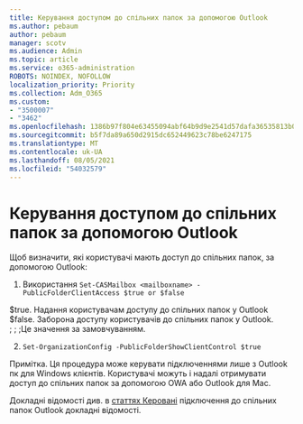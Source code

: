 ```yaml
---
title: Керування доступом до спільних папок за допомогою Outlook
ms.author: pebaum
author: pebaum
manager: scotv
ms.audience: Admin
ms.topic: article
ms.service: o365-administration
ROBOTS: NOINDEX, NOFOLLOW
localization_priority: Priority
ms.collection: Adm_O365
ms.custom:
- "3500007"
- "3462"
ms.openlocfilehash: 1386b97f804e63455094abf64b9d9e2541d57dafa36535813b0d7689e0ce2966
ms.sourcegitcommit: b5f7da89a650d2915dc652449623c78be6247175
ms.translationtype: MT
ms.contentlocale: uk-UA
ms.lasthandoff: 08/05/2021
ms.locfileid: "54032579"
---
```

# <a name="control-access-to-public-folders-using-outlook"></a>Керування доступом до спільних папок за допомогою Outlook

Щоб визначити, які користувачі мають доступ до спільних папок, за допомогою Outlook:

1. Використання `Set-CASMailbox <mailboxname> -PublicFolderClientAccess $true or $false`

$true. Надання користувачам доступу до спільних папок у Outlook  
$false. Заборона доступу користувачів до спільних папок у Outlook. ; ; ;Це значення за замовчуванням.  

2. `Set-OrganizationConfig -PublicFolderShowClientControl $true`

Примітка. Ця процедура може керувати підключеннями лише з Outlook пк для Windows клієнтів. Користувачі можуть і надалі отримувати доступ до спільних папок за допомогою OWA або Outlook для Mac.

Докладні відомості див. в [статтях Керовані](https://aka.ms/controlpf) підключення до спільних папок Outlook докладні відомості.
